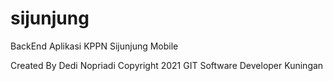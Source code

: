 # sijunjung
BackEnd Aplikasi KPPN Sijunjung Mobile

Created By Dedi Nopriadi
Copyright 2021 GIT Software Developer Kuningan
